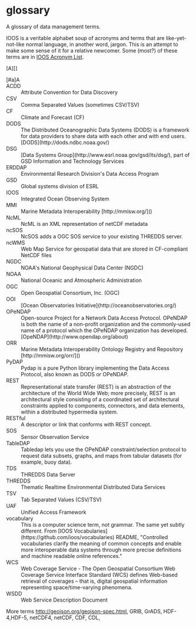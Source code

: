 glossary
========

A glossary of data management terms.

IOOS is a veritable alphabet soup of acronyms and terms that are like-yet-not-like normal language, in another word, jargon. 
This is an attempt to make some sense of it for a relative newcomer. Some (most?) of these terms are in [IOOS Acronym List](http://www.ioos.noaa.gov/about/acronym_list.html).

[A][]

<DL>
  <DT>[#a]A<DD> </DD>
  <DT>ACDD
  <DD>Attribute Convention for Data Discovery 
  
  <DT>CSV
  <DD>Comma Separated Values (sometimes CSV/TSV)
  <DT>CF
  <DD>Climate and Forecast (CF)
  
  <DT>DODS
  <DD>The Distributed Oceanographic Data Systems (DODS) is a framework for data providers to share data with each other and with end users. [DODS](http://dods.ndbc.noaa.gov/)
  <DT>DSG 
  <DD>[Data Systems Group](http://www.esrl.noaa.gov/gsd/its/dsg/), part of GSD  Information and Technology Services 

  <DT>ERDDAP
  <DD>Environmental Research Division's Data Access Program 
  
  <DT>GSD 
  <DD>Global systems division of ESRL

  <DT>IOOS
  <DD>Integrated Ocean Observing System
  
  <DT>MMI
  <DD> Marine Metadata Interoperability [http://mmisw.org/]()

  <DT>NcML 
  <DD>NcML is an XML representation of netCDF metadata
  <DT>ncSOS
  <DD>NcSOS adds a OGC SOS service to your existing THREDDS server.
  <DT>ncWMS 
  <DD>Web Map Service  for geospatial data that are stored in  CF-compliant  NetCDF files
  <DT>NGDC
  <DD>NOAA's National Geophysical Data Center (NGDC) 
  <DT>NOAA
  <DD>National Oceanic and Atmospheric Administration
  
  <DT>OGC
  <DD>Open Geospatial Consortium, Inc. (OGC)
  <DT>OOI
  <DD> [Ocean Observatories Initiative](http://oceanobservatories.org/)
  <DT>OPeNDAP
  <DD>Open-source Project for a Network Data Access Protocol. OPeNDAP is both the name of a non-profit organization and the commonly-used name of a protocol which the OPeNDAP organization has developed. [OpeNDAP](http://www.opendap.org/about)  
  <DT>ORR
  <DD> Marine Metadata Interoperability  Ontology Registry and Repository [http://mmisw.org/orr/]()
  

  <DT>PyDAP
  <DD>Pydap is a pure Python library implementing the Data Access Protocol, also known as DODS or OPeNDAP.

  <DT>REST
  <DD>Representational state transfer (REST) is an abstraction of the architecture of the World Wide Web; more precisely, REST is an architectural style consisting of a coordinated set of architectural constraints applied to components, connectors, and data elements, within a distributed hypermedia system.
  <DT>RESTful
  <DD>A descriptor or link that conforms with REST concept.
  
  <DT>SOS
  <DD>Sensor Observation Service
  
  <DT>TableDAP
  <DD>Tabledap lets you use the OPeNDAP constraint/selection protocol to request data subsets, 
graphs, and maps from tabular datasets (for example, buoy data). 
  <DT>TDS
  <DD> THREDDS Data Server
  <DT> THREDDS
  <DD> Thematic Realtime Environmental Distributed Data Services
  <DT>TSV
  <DD>Tab Separated Values (CSV/TSV)
  
  <DT>UAF	
  <DD>Unified Access Framework
  
  <DT>vocabulary
  <DD>This is a computer science term, not grammar. The same yet subtly different. From [IOOS Vocabularies](https://github.com/ioos/vocabularies) README, "Controlled vocabularies clarify the meaning of common concepts and enable more interoperable data systems through more precise definitions and machine readable online references."  
  
  <DT>WCS 
  <DD>Web Coverage Service - The Open Geospatial Consortium Web Coverage Service Interface Standard (WCS) defines Web-based retrieval of coverages – that is, digital geospatial information representing space/time-varying phenomena.
  <DT>WSDD
  <DD>Web Service Description Document
</DL>

More terms 
http://geojson.org/geojson-spec.html,
GRIB, GrADS,
HDF-4,HDF-5, netCDF4, netCDF, CDF, CDL, 
  

